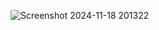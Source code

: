 
![Screenshot 2024-11-18 201322](https://github.com/user-attachments/assets/b89755d0-ba8e-47d9-9792-b696a1b63bc4)
